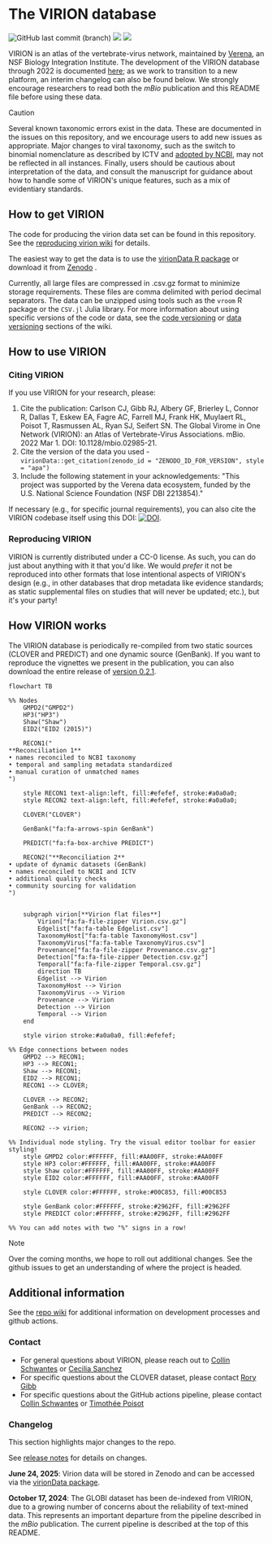 # The VIRION database

![GitHub last commit (branch)](https://img.shields.io/github/last-commit/viralemergence/virion/main)
![](https://img.shields.io/badge/Code%20license-MIT-green)
![](https://img.shields.io/badge/Data%20license-CC--0-brightgreen)

VIRION is an atlas of the vertebrate-virus network, maintained by [Verena](https://www.viralemergence.org/), an NSF Biology Integration Institute. 
The development of the VIRION database through 2022 is documented [here](https://journals.asm.org/doi/10.1128/mbio.02985-21); as we work to transition to a new platform, an interim changelog can also be found below.
We strongly encourage researchers to read both the _mBio_ publication and this README file before using these data.

> [!CAUTION]
> Several known taxonomic errors exist in the data. 
> These are documented in the issues on this repository, and we encourage users to add new issues as appropriate.
> Major changes to viral taxonomy, such as the switch to binomial nomenclature as described by ICTV and [adopted by NCBI](https://ncbiinsights.ncbi.nlm.nih.gov/2025/04/25/ncbi-taxonomy-updates-virus-classification-april-2025/), may not be reflected in all instances.
> Finally, users should be cautious about interpretation of the data, and consult the manuscript for guidance about how to handle some of VIRION's unique features, such as a mix of evidentiary standards.

## How to get VIRION

The code for producing the virion data set can be found in this repository. 
See the [reproducing virion wiki](https://github.com/viralemergence/virion/wiki/Reproducing-Virion) for details.

The easiest way to get the data is to use the [virionData R package](https://viralemergence.github.io/virionData/) or
download it from [Zenodo](https://doi.org/10.5281/zenodo.15643003) .

Currently, all large files are compressed in .csv.gz format to minimize storage requirements. 
These files are comma delimited with period decimal separators. 
The data can be unzipped using tools such as the `vroom` R package or the `CSV.jl` Julia library.
For more information about using specific versions of the code or data, see the [code versioning](https://github.com/viralemergence/virion/wiki/Development-process#releases---code-versioning) or
[data versioning](https://github.com/viralemergence/virion/wiki/Data-Versioning) sections of the wiki.


## How to use VIRION

### Citing VIRION

If you use VIRION for your research, please:
1. Cite the publication: Carlson CJ, Gibb RJ, Albery GF, Brierley L, Connor R, Dallas T, Eskew EA, Fagre AC, Farrell MJ, Frank HK, Muylaert RL, Poisot T, Rasmussen AL, Ryan SJ, Seifert SN. The Global Virome in One Network (VIRION): an Atlas of Vertebrate-Virus Associations. mBio. 2022 Mar 1. DOI: 10.1128/mbio.02985-21.
2. Cite the version of the data you used - `virionData::get_citation(zenodo_id = "ZENODO_ID_FOR_VERSION", style = "apa")`
3. Include the following statement in your acknowledgements: "This project was supported by the Verena data ecosystem, funded by the U.S. National Science Foundation (NSF DBI 2213854)."
 
If necessary (e.g., for specific journal requirements), you can also cite the VIRION codebase itself using this DOI: [![DOI](https://zenodo.org/badge/319686363.svg)](https://zenodo.org/badge/latestdoi/319686363).

### Reproducing VIRION

VIRION is currently distributed under a CC-0 license.
As such, you can do just about anything with it that you'd like.
We would _prefer_ it not be reproduced into other formats that lose intentional aspects of VIRION's design (e.g., in other databases that drop metadata like evidence standards; as static supplemental files on studies that will never be updated; etc.), but it's your party! 

## How VIRION works

The VIRION database is periodically re-compiled from two static sources (CLOVER and PREDICT) and one dynamic source (GenBank). If you want to reproduce the vignettes we present in the publication, you can also download the entire release of [version 0.2.1](https://github.com/viralemergence/virion/releases/tag/v0.2.1-beta).

```mermaid
flowchart TB

%% Nodes
    GMPD2("GMPD2")
    HP3("HP3")
    Shaw("Shaw")
    EID2("EID2 (2015)")

    RECON1("
**Reconciliation 1**
• names reconciled to NCBI taxonomy
• temporal and sampling metadata standardized
• manual curation of unmatched names
")

    style RECON1 text-align:left, fill:#efefef, stroke:#a0a0a0;
    style RECON2 text-align:left, fill:#efefef, stroke:#a0a0a0;

    CLOVER("CLOVER")

    GenBank("fa:fa-arrows-spin GenBank")

    PREDICT("fa:fa-box-archive PREDICT")

    RECON2("**Reconciliation 2**
• update of dynamic datasets (GenBank)
• names reconciled to NCBI and ICTV
• additional quality checks
• community sourcing for validation
")


    subgraph virion[**Virion flat files**]
        Virion["fa:fa-file-zipper Virion.csv.gz"]
        Edgelist["fa:fa-table Edgelist.csv"]
        TaxonomyHost["fa:fa-table TaxonomyHost.csv"]
        TaxonomyVirus["fa:fa-table TaxonomyVirus.csv"]
        Provenance["fa:fa-file-zipper Provenance.csv.gz"]
        Detection["fa:fa-file-zipper Detection.csv.gz"]
        Temporal["fa:fa-file-zipper Temporal.csv.gz"]
        direction TB
        Edgelist --> Virion
        TaxonomyHost --> Virion
        TaxonomyVirus --> Virion
        Provenance --> Virion
        Detection --> Virion
        Temporal --> Virion
    end

    style virion stroke:#a0a0a0, fill:#efefef;

%% Edge connections between nodes
    GMPD2 --> RECON1;
    HP3 --> RECON1;
    Shaw --> RECON1;
    EID2 --> RECON1;
    RECON1 --> CLOVER;

    CLOVER --> RECON2;
    GenBank --> RECON2;
    PREDICT --> RECON2;

    RECON2 --> virion;

%% Individual node styling. Try the visual editor toolbar for easier styling!
    style GMPD2 color:#FFFFFF, fill:#AA00FF, stroke:#AA00FF
    style HP3 color:#FFFFFF, fill:#AA00FF, stroke:#AA00FF
    style Shaw color:#FFFFFF, fill:#AA00FF, stroke:#AA00FF
    style EID2 color:#FFFFFF, fill:#AA00FF, stroke:#AA00FF

    style CLOVER color:#FFFFFF, stroke:#00C853, fill:#00C853

    style GenBank color:#FFFFFF, stroke:#2962FF, fill:#2962FF
    style PREDICT color:#FFFFFF, stroke:#2962FF, fill:#2962FF

%% You can add notes with two "%" signs in a row!
```

> [!NOTE]
> Over the coming months, we hope to roll out additional changes. 
> See the github issues to get an understanding of where the project is headed.


## Additional information

See the [repo wiki](https://github.com/viralemergence/virion/wiki) for additional information on development processes and github actions.

### Contact

- For general questions about VIRION, please reach out to [Collin Schwantes](mailto:collin@viralemergence.org) or [Cecilia Sanchez](mailto:cecilia@viralemergence.org)
- For specific questions about the CLOVER dataset, please contact [Rory Gibb](mailto:rory.gibb.14@ucl.ac.uk)
- For specific questions about the GitHub actions pipeline, please contact [Collin Schwantes](mailto:collin@viralemergence.org) or [Timothée Poisot](mailto:timothee.poisot@umontreal.ca)

### Changelog 

This section highlights major changes to the repo.

See [release notes](https://github.com/viralemergence/virion/releases) for details on changes. 

**June 24, 2025**: Virion data will be stored in Zenodo and can be accessed via
the [virionData package](https://github.com/viralemergence/virionData).

**October 17, 2024**: The GLOBI dataset has been de-indexed from VIRION, due to a growing number of concerns about the reliability of text-mined data.
This represents an important departure from the pipeline described in the _mBio_ publication.
The current pipeline is described at the top of this README.
